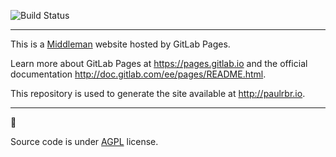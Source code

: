 ![Build Status](https://gitlab.com/paulrbr/paulrbr.gitlab.io/badges/master/build.svg)

---

This is a [Middleman](https://middlemanapp.com/) website hosted by GitLab Pages.

Learn more about GitLab Pages at https://pages.gitlab.io and the official
documentation http://doc.gitlab.com/ee/pages/README.html.

This repository is used to generate the site available at http://paulrbr.io.

---

👋

Source code is under [AGPL]((https://gitlab.com/paulrbr/paulrbr.gitlab.io/blob/master/LICENSE)) license.

